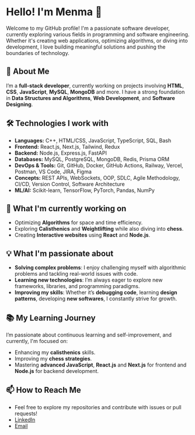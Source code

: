# Hello! I'm Menma 👋

Welcome to my GitHub profile! I'm a passionate software developer, currently exploring various fields in programming and software engineering. Whether it's creating web applications, optimizing algorithms, or diving into development, I love building meaningful solutions and pushing the boundaries of technology.

## 🚀 **About Me**

I’m a **full-stack developer**, currently working on projects involving **HTML**, **CSS**, **JavaScript**, **MySQL**, **MongoDB** and more. I have a strong foundation in **Data Structures and Algorithms**, **Web Development**, and **Software Designing**.

## 🛠️ **Technologies I work with**
- **Languages:** C++, HTML/CSS, JavaScript, TypeScript, SQL, Bash
- **Frontend:** React.js, Next.js, Tailwind, Redux
- **Backend:** Node.js, Express.js, FastAPI
- **Databases:** MySQL, PostgreSQL, MongoDB, Redis, Prisma ORM
- **DevOps & Tools:** Git, GitHub, Docker, GitHub Actions, Railway, Vercel, Postman, VS Code, JIRA, Figma
- **Concepts:** REST APIs, WebSockets, OOP, SDLC, Agile Methodology, CI/CD, Version Control, Software Architecture
- **ML/AI:** Scikit-learn, TensorFlow, PyTorch, Pandas, NumPy

## 🌱 **What I'm currently working on**
- Optimizing **Algorithms** for space and time efficiency.
- Exploring **Calisthenics** and **Weightlifting** while also diving into **chess**.
- Creating **Interactive websites** using **React** and **Node.js**.

## 💡 **What I'm passionate about**
- **Solving complex problems**: I enjoy challenging myself with algorithmic problems and tackling real-world issues with code.
- **Learning new technologies**: I’m always eager to explore new frameworks, libraries, and programming paradigms.
- **Improving my skills**: Whether it’s **debugging code**, learning **design patterns**, developing **new softwares**, I constantly strive for growth.

## 📚 **My Learning Journey**
I’m passionate about continuous learning and self-improvement, and currently, I'm focused on:
- Enhancing my **calisthenics** skills.
- Improving my **chess strategies**.
- Mastering **advanced JavaScript**, **React.js** and **Next.js** for frontend and **Node.js** for backend development.

## 📫 **How to Reach Me**  
- Feel free to explore my repositories and contribute with issues or pull requests!  
- [LinkedIn](https://www.linkedin.com/in/uttkarsh-malviya-373231130)  
- [Email](mailto:uttkarshmalviya90@gmail.com)  

